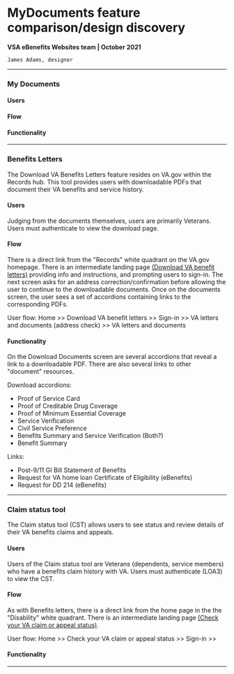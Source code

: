 # MyDocuments feature comparison/design discovery
**VSA eBenefits Websites team | October 2021**

`James Adams, designer`

---

### My Documents

#### Users

#### Flow

#### Functionality

---

### Benefits Letters

The Download VA Benefits Letters feature resides on VA.gov within the Records hub. This tool provides users with downloadable PDFs that document their VA benefits and service history.

#### Users

Judging from the documents themselves, users are primarily Veterans. Users must authenticate to view the download page.

#### Flow
There is a direct link from the "Records" white quadrant on the VA.gov homepage. There is an intermediate landing page [(Download VA benefit letters)](https://staging.va.gov/records/download-va-letters/) providing info and instructions, and prompting users to sign-in. The next screen asks for an address correction/confirmation before allowing the user to continue to the downloadable documents. Once on the documents screen, the user sees a set of accordions containing links to the corresponding PDFs.

User flow: Home >> Download VA benefit letters >> Sign-in >> VA letters and documents (address check) >> VA letters and documents 

#### Functionality
On the Download Documents screen are several accordions that reveal a link to a downloadable PDF. There are also several links to other "document" resources.

Download accordions:
- Proof of Service Card
- Proof of Creditable Drug Coverage
- Proof of Minimum Essential Coverage
- Service Verification
- Civil Service Preference
- Benefits Summary and Service Verification (Both?)
- Benefit Summary

Links:
- Post-9/11 GI Bill Statement of Benefits
- Request for VA home loan Certificate of Eligibility (eBenefits)
- Request for DD 214 (eBenefits)

---

### Claim status tool
The Claim status tool (CST) allows users to see status and review details of their VA benefits claims and appeals.

#### Users

Users of the Claim status tool are Veterans (dependents, service members) who have a benefits claim history with VA. Users must authenticate (LOA3) to view the CST.

#### Flow
As with Benefits letters, there is a direct link from the home page in the the "Disability" white quadrant. There is an intermediate landing page [(Check your VA claim or appeal status)](https://www.va.gov/claim-or-appeal-status/).

User flow: Home >> Check your VA claim or appeal status >> Sign-in >> 

#### Functionality

---

